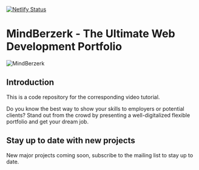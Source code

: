 [![Netlify Status](https://api.netlify.com/api/v1/badges/0c26a32d-87db-4878-808a-5eae1b66a924/deploy-status)](https://app.netlify.com/sites/mindberzerk/deploys)

# MindBerzerk - The Ultimate Web Development Portfolio

![MindBerzerk](https://i.ibb.co/fHPM38q/image.png)

## Introduction

This is a code repository for the corresponding video tutorial.

Do you know the best way to show your skills to employers or potential clients? Stand out from the crowd by presenting a well-digitalized flexible portfolio and get your dream job.

## Stay up to date with new projects

New major projects coming soon, subscribe to the mailing list to stay up to date.
